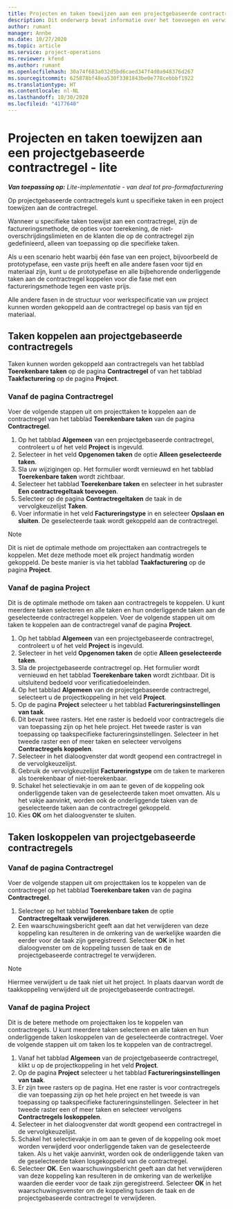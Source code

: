 ```yaml
---
title: Projecten en taken toewijzen aan een projectgebaseerde contractregel - lite
description: Dit onderwerp bevat informatie over het toevoegen en verwijderen van projecten en taken aan een contractregel.
author: rumant
manager: Annbe
ms.date: 10/27/2020
ms.topic: article
ms.service: project-operations
ms.reviewer: kfend
ms.author: rumant
ms.openlocfilehash: 30a74f683a032d5bd6caed347f4d0a948376d267
ms.sourcegitcommit: 625878bf48ea530f3381843be0e778cebbbf1922
ms.translationtype: HT
ms.contentlocale: nl-NL
ms.lasthandoff: 10/30/2020
ms.locfileid: "4177640"
---
```

# <a name="map-projects-and-tasks-to-a-project-based-contract-line---lite"></a>Projecten en taken toewijzen aan een projectgebaseerde contractregel - lite

_**Van toepassing op:** Lite-implementatie - van deal tot pro-formafacturering_

Op projectgebaseerde contractregels kunt u specifieke taken in een project toewijzen aan de contractregel.

Wanneer u specifieke taken toewijst aan een contractregel, zijn de factureringsmethode, de opties voor toerekening, de niet-overschrijdingslimieten en de klanten die op de contractregel zijn gedefinieerd, alleen van toepassing op die specifieke taken.

Als u een scenario hebt waarbij één fase van een project, bijvoorbeeld de prototypefase, een vaste prijs heeft en alle andere fasen voor tijd en materiaal zijn, kunt u de prototypefase en alle bijbehorende onderliggende taken aan de contractregel koppelen voor die fase met een factureringsmethode tegen een vaste prijs.

Alle andere fasen in de structuur voor werkspecificatie van uw project kunnen worden gekoppeld aan de contractregel op basis van tijd en materiaal.

## <a name="associate-tasks-to-project-based-contract-lines"></a>Taken koppelen aan projectgebaseerde contractregels

Taken kunnen worden gekoppeld aan contractregels van het tabblad **Toerekenbare taken** op de pagina **Contractregel** of van het tabblad **Taakfacturering** op de pagina **Project**.

### <a name="from-the-contract-line-page"></a>Vanaf de pagina Contractregel

Voer de volgende stappen uit om projecttaken te koppelen aan de contractregel van het tabblad **Toerekenbare taken** van de pagina **Contractregel**.

1. Op het tabblad **Algemeen** van een projectgebaseerde contractregel, controleert u of het veld **Project** is ingevuld.
2. Selecteer in het veld **Opgenomen taken** de optie **Alleen geselecteerde taken**.
3. Sla uw wijzigingen op. Het formulier wordt vernieuwd en het tabblad **Toerekenbare taken** wordt zichtbaar.
4. Selecteer het tabblad **Toerekenbare taken** en selecteer in het subraster **Een contractregeltaak toevoegen**.
5. Selecteer op de pagina **Contractregeltaken** de taak in de vervolgkeuzelijst **Taken**. 
6. Voer informatie in het veld **Factureringstype** in en selecteer **Opslaan en sluiten**. De geselecteerde taak wordt gekoppeld aan de contractregel.

> [!NOTE]
> Dit is niet de optimale methode om projecttaken aan contractregels te koppelen. Met deze methode moet elk project handmatig worden gekoppeld. De beste manier is via het tabblad **Taakfacturering** op de pagina **Project**.

### <a name="from-the-project-page"></a>Vanaf de pagina Project

Dit is de optimale methode om taken aan contractregels te koppelen. U kunt meerdere taken selecteren en alle taken en hun onderliggende taken aan de geselecteerde contractregel koppelen. Voer de volgende stappen uit om taken te koppelen aan de contractregel vanaf de pagina **Project**.

1. Op het tabblad **Algemeen** van een projectgebaseerde contractregel, controleert u of het veld **Project** is ingevuld.
2. Selecteer in het veld **Opgenomen taken** de optie **Alleen geselecteerde taken**.
3. Sla de projectgebaseerde contractregel op. Het formulier wordt vernieuwd en het tabblad **Toerekenbare taken** wordt zichtbaar. Dit is uitsluitend bedoeld voor verificatiedoeleinden.
4. Op het tabblad **Algemeen** van de projectgebaseerde contractregel, selecteert u de projectkoppeling in het veld **Project**.
5. Op de pagina **Project** selecteer u het tabblad **Factureringsinstellingen van taak**.
6. Dit bevat twee rasters. Het ene raster is bedoeld voor contractregels die van toepassing zijn op het hele project. Het tweede raster is van toepassing op taakspecifieke factureringsinstellingen. Selecteer in het tweede raster een of meer taken en selecteer vervolgens **Contractregels koppelen**.
7. Selecteer in het dialoogvenster dat wordt geopend een contractregel in de vervolgkeuzelijst.
8. Gebruik de vervolgkeuzelijst **Factureringstype** om de taken te markeren als toerekenbaar of niet-toerekenbaar.
9. Schakel het selectievakje in om aan te geven of de koppeling ook onderliggende taken van de geselecteerde taken moet omvatten. Als u het vakje aanvinkt, worden ook de onderliggende taken van de geselecteerde taken aan de contractregel gekoppeld.
10. Kies **OK** om het dialoogvenster te sluiten.

## <a name="unassociate-tasks-from-project-based-contract-lines"></a>Taken loskoppelen van projectgebaseerde contractregels

### <a name="from-the-contract-line-page"></a>Vanaf de pagina Contractregel

Voer de volgende stappen uit om projecttaken los te koppelen van de contractregel op het tabblad **Toerekenbare taken** van de pagina **Contractregel**.

1. Selecteer op het tabblad **Toerekenbare taken** de optie **Contractregeltaak verwijderen**.
2. Een waarschuwingsbericht geeft aan dat het verwijderen van deze koppeling kan resulteren in de omkering van de werkelijke waarden die eerder voor de taak zijn geregistreerd. Selecteer **OK** in het dialoogvenster om de koppeling tussen de taak en de projectgebaseerde contractregel te verwijderen. 

> [!NOTE]
> Hiermee verwijdert u de taak niet uit het project. In plaats daarvan wordt de taakkoppeling verwijderd uit de projectgebaseerde contractregel.

### <a name="from-the-project-page"></a>Vanaf de pagina Project

Dit is de betere methode om projecttaken los te koppelen van contractregels. U kunt meerdere taken selecteren en alle taken en hun onderliggende taken loskoppelen van de geselecteerde contractregel. Voer de volgende stappen uit om taken los te koppelen van de contractregel.

1. Vanaf het tabblad **Algemeen** van de projectgebaseerde contractregel, klikt u op de projectkoppeling in het veld **Project**.
2. Op de pagina **Project** selecteer u het tabblad **Factureringsinstellingen van taak**.
3. Er zijn twee rasters op de pagina. Het ene raster is voor contractregels die van toepassing zijn op het hele project en het tweede is van toepassing op taakspecifieke factureringsinstellingen. Selecteer in het tweede raster een of meer taken en selecteer vervolgens **Contractregels loskoppelen**.
4. Selecteer in het dialoogvenster dat wordt geopend een contractregel in de vervolgkeuzelijst.
5. Schakel het selectievakje in om aan te geven of de koppeling ook moet worden verwijderd voor onderliggende taken van de geselecteerde taken. Als u het vakje aanvinkt, worden ook de onderliggende taken van de geselecteerde taken losgekoppeld van de contractregel.
6. Selecteer **OK**. Een waarschuwingsbericht geeft aan dat het verwijderen van deze koppeling kan resulteren in de omkering van de werkelijke waarden die eerder voor de taak zijn geregistreerd. Selecteer **OK** in het waarschuwingsvenster om de koppeling tussen de taak en de projectgebaseerde contractregel te verwijderen.
